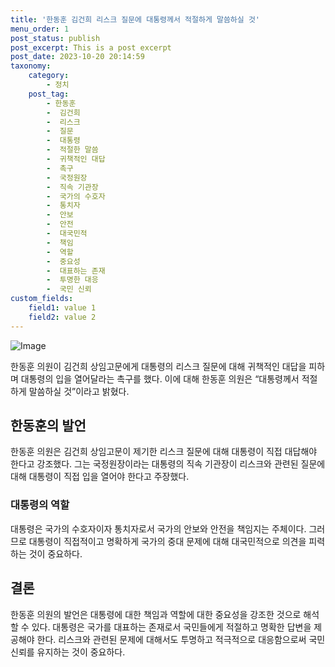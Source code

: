 ```yaml
---
title: '한동훈 김건희 리스크 질문에 대통령께서 적절하게 말씀하실 것'
menu_order: 1
post_status: publish
post_excerpt: This is a post excerpt
post_date: 2023-10-20 20:14:59
taxonomy:
    category:
        - 정치
    post_tag:
        - 한동훈
        -  김건희
        -  리스크
        -  질문
        -  대통령
        -  적절한 말씀
        -  귀책적인 대답
        -  촉구
        -  국정원장
        -  직속 기관장
        -  국가의 수호자
        -  통치자
        -  안보
        -  안전
        -  대국민적
        -  책임
        -  역할
        -  중요성
        -  대표하는 존재
        -  투명한 대응
        -  국민 신뢰
custom_fields:
    field1: value 1
    field2: value 2
---
```


![Image](https://imgnews.pstatic.net/image/016/2024/02/07/20221013000668_0_20240207112101238.jpg?type=w647)


한동훈 의원이 김건희 상임고문에게 대통령의 리스크 질문에 대해 귀책적인 대답을 피하며 대통령의 입을 열어달라는 촉구를 했다. 이에 대해 한동훈 의원은 “대통령께서 적절하게 말씀하실 것”이라고 밝혔다.

## 한동훈의 발언
한동훈 의원은 김건희 상임고문이 제기한 리스크 질문에 대해 대통령이 직접 대답해야 한다고 강조했다. 그는 국정원장이라는 대통령의 직속 기관장이 리스크와 관련된 질문에 대해 대통령이 직접 입을 열어야 한다고 주장했다.

### 대통령의 역할
대통령은 국가의 수호자이자 통치자로서 국가의 안보와 안전을 책임지는 주체이다. 그러므로 대통령이 직접적이고 명확하게 국가의 중대 문제에 대해 대국민적으로 의견을 피력하는 것이 중요하다.

## 결론
한동훈 의원의 발언은 대통령에 대한 책임과 역할에 대한 중요성을 강조한 것으로 해석할 수 있다. 대통령은 국가를 대표하는 존재로서 국민들에게 적절하고 명확한 답변을 제공해야 한다. 리스크와 관련된 문제에 대해서도 투명하고 적극적으로 대응함으로써 국민 신뢰를 유지하는 것이 중요하다.

